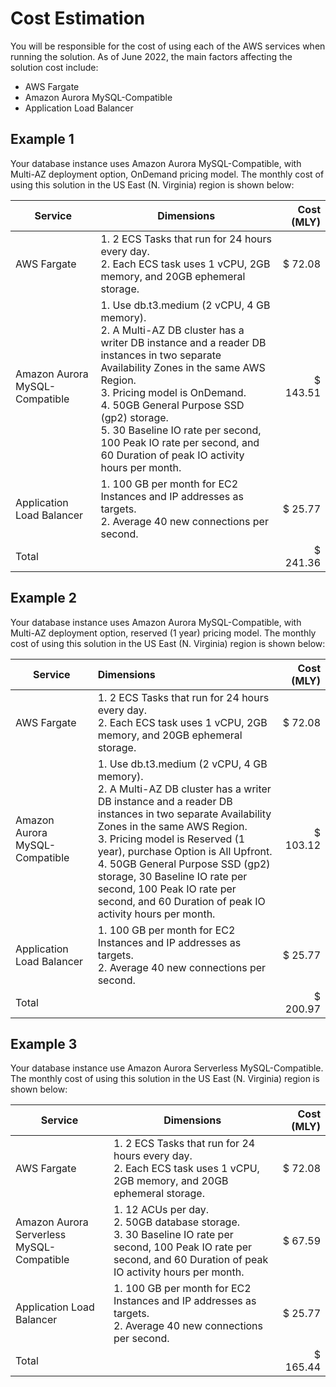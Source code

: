 # Cost Estimation

You will be responsible for the cost of using each of the AWS services when running the solution. As of June 2022, the main factors affecting the solution cost include:

- AWS Fargate
- Amazon Aurora MySQL-Compatible
- Application Load Balancer
## Example 1

Your database instance uses Amazon Aurora MySQL-Compatible, with Multi-AZ deployment option, OnDemand pricing model. The monthly cost of using this solution in the US East (N. Virginia) region is shown below:

| Service | Dimensions | Cost (MLY) |
| ------- | --- | ---: |
| AWS Fargate | 1. 2 ECS Tasks that run for 24 hours every day. </br> 2. Each ECS task uses 1 vCPU, 2GB memory, and 20GB ephemeral storage. | $ 72.08 |
| Amazon Aurora MySQL-Compatible | 1. Use db.t3.medium (2 vCPU, 4 GB memory). </br> 2. A Multi-AZ DB cluster has a writer DB instance and a reader DB instances in two separate Availability Zones in the same AWS Region. </br> 3. Pricing model is OnDemand. </br> 4. 50GB General Purpose SSD (gp2) storage. </br> 5. 30 Baseline IO rate per second, 100 Peak IO rate per second, and 60 Duration of peak IO activity hours per month. | $ 143.51 |
| Application Load Balancer | 1. 100 GB per month for EC2 Instances and IP addresses as targets. </br> 2. Average 40 new connections per second. | $ 25.77 |
| Total | | $ 241.36 |


## Example 2

Your database instance uses Amazon Aurora MySQL-Compatible, with Multi-AZ deployment option, reserved (1 year) pricing model. The monthly cost of using this solution in the US East (N. Virginia) region is shown below:

| Service | Dimensions | Cost (MLY) |
| ------- | :--- | ---: |
| AWS Fargate | 1. 2 ECS Tasks that run for 24 hours every day. </br> 2. Each ECS task uses 1 vCPU, 2GB memory, and 20GB ephemeral storage. | $ 72.08 |
| Amazon Aurora MySQL-Compatible | 1. Use db.t3.medium (2 vCPU, 4 GB memory). </br> 2. A Multi-AZ DB cluster has a writer DB instance and a reader DB instances in two separate Availability Zones in the same AWS Region. </br> 3. Pricing model is Reserved (1 year), purchase Option is All Upfront. </br> 4. 50GB General Purpose SSD (gp2) storage, 30 Baseline IO rate per second, 100 Peak IO rate per second, and 60 Duration of peak IO activity hours per month. | $ 103.12 |
| Application Load Balancer | 1. 100 GB per month for EC2 Instances and IP addresses as targets. </br> 2. Average 40 new connections per second. | $ 25.77 |
| Total | | $ 200.97 |


## Example 3

Your database instance use Amazon Aurora Serverless MySQL-Compatible. The monthly cost of using this solution in the US East (N. Virginia) region is shown below:

| Service | Dimensions | Cost (MLY) |
| ------- | --- | ---: |
| AWS Fargate | 1. 2 ECS Tasks that run for 24 hours every day. </br> 2. Each ECS task uses 1 vCPU, 2GB memory, and 20GB ephemeral storage. | $ 72.08 |
| Amazon Aurora Serverless MySQL-Compatible | 1. 12 ACUs per day. </br> 2. 50GB database storage. </br> 3. 30 Baseline IO rate per second, 100 Peak IO rate per second, and 60 Duration of peak IO activity hours per month. | $ 67.59 |
| Application Load Balancer | 1. 100 GB per month for EC2 Instances and IP addresses as targets. </br> 2. Average 40 new connections per second. | $ 25.77 |
| Total | | $ 165.44 |

